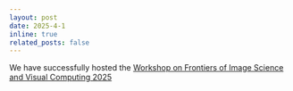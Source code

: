 ```yaml
---
layout: post
date: 2025-4-1
inline: true
related_posts: false
---
```

We have successfully hosted the [Workshop on Frontiers of Image Science and Visual Computing 2025](https://www.eee.hku.hk/news/20250428-1/)
